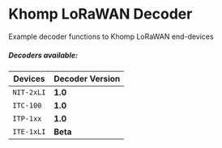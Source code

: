 # Khomp LoRaWAN Decoder
Example decoder functions to Khomp LoRaWAN end-devices

##### Decoders available:

| Devices          | Decoder Version |
| -------------    | :-------------|
| `NIT-2xLI`       | **1.0** |
| `ITC-100`        | **1.0** |
| `ITP-1xx`        | **1.0** |
| `ITE-1xLI`       | **Beta** |
